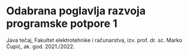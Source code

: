 # Odabrana poglavlja razvoja programske potpore 1
Java tečaj, Fakultet elektrotehnike i računarstva, izv. prof. dr. sc. Marko Čupić, ak. god. 2021./2022.


